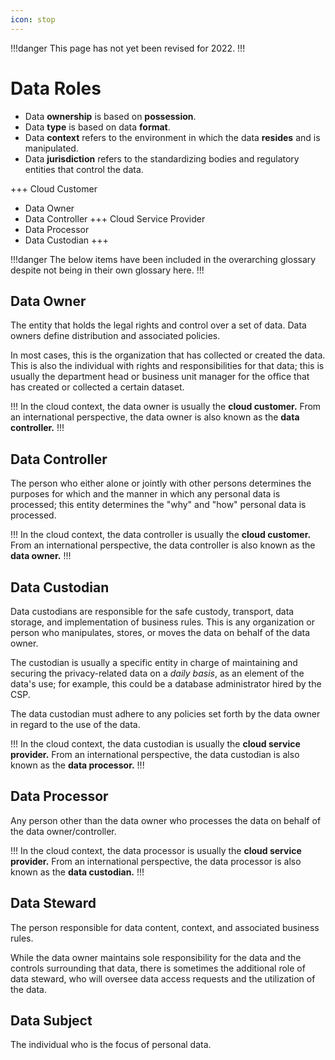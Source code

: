 ```yaml
---
icon: stop
---
```


!!!danger
This page has not yet been revised for 2022.
!!!

# Data Roles

- Data **ownership** is based on **possession**.
- Data **type** is based on data **format**.
- Data **context** refers to the environment in which the data **resides** and is manipulated.
- Data **jurisdiction** refers to the standardizing bodies and regulatory entities that control the data.

+++ Cloud Customer
- Data Owner
- Data Controller
+++ Cloud Service Provider
- Data Processor
- Data Custodian
+++

!!!danger
The below items have been included in the overarching glossary despite not being in their own glossary here.
!!!

## Data Owner

The entity that holds the legal rights and control over a set of data. Data owners define distribution and associated policies.

In most cases, this is the organization that has collected or created the data. This is also the individual with rights and responsibilities for that data; this is usually the department head or business unit manager for the office that has created or collected a certain dataset. 

!!!
In the cloud context, the data owner is usually the **cloud customer.** From an international perspective, the data owner is also known as the **data controller.**
!!!

## Data Controller

The person who either alone or jointly with other persons determines the purposes for which and the manner in which any personal data is processed; this entity determines the "why" and "how" personal data is processed.

!!!
In the cloud context, the data controller is usually the **cloud customer.** From an international perspective, the data controller is also known as the **data owner.**
!!!

## Data Custodian

Data custodians are responsible for the safe custody, transport, data storage, and implementation of business rules. This is any organization or person who manipulates, stores, or moves the data on behalf of the data owner.

The custodian is usually a specific entity in charge of maintaining and securing the privacy-related data on a *daily basis*, as an element of the data's use; for example, this could be a database administrator hired by the CSP.

The data custodian must adhere to any policies set forth by the data owner in regard to the use of the data.

!!!
In the cloud context, the data custodian is usually the **cloud service provider.** From an international perspective, the data custodian is also known as the **data processor.**
!!!

## Data Processor

Any person other than the data owner who processes the data on behalf of the data owner/controller.

!!!
In the cloud context, the data processor is usually the **cloud service provider.** From an international perspective, the data processor is also known as the **data custodian.**
!!!

## Data Steward

The person responsible for data content, context, and associated business rules.

While the data owner maintains sole responsibility for the data and the controls surrounding that data, there is sometimes the additional role of data steward, who will oversee data access requests and the utilization of the data.

## Data Subject

The individual who is the focus of personal data.

